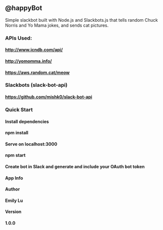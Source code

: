 ## @happyBot


Simple slackbot built with Node.js and Slackbots.js that tells random Chuck Norris and Yo Mama jokes, and sends cat pictures.

### APIs Used:
#### http://www.icndb.com/api/

#### http://yomomma.info/

#### https://aws.random.cat/meow

### Slackbots (slack-bot-api)
#### https://github.com/mishk0/slack-bot-api

### Quick Start
#### Install dependencies
#### npm install

#### Serve on localhost:3000
#### npm start

#### Create bot in Slack and generate and include your OAuth bot token
#### App Info
#### Author
#### Emily Lu

#### Version
#### 1.0.0

